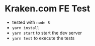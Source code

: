 # Kraken.com FE Test

  - tested with `node 8`
  - `yarn install`
  - `yarn start` to start the dev server
  - `yarn test` to execute the tests
